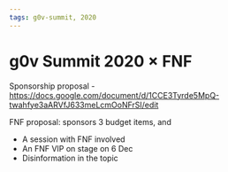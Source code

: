 ```yaml
---
tags: g0v-summit, 2020
---
```

# g0v Summit 2020 × FNF

Sponsorship proposal - https://docs.google.com/document/d/1CCE3Tyrde5MpQ-twahfye3aARVfJ633meLcmOoNFrSI/edit

FNF proposal: sponsors 3 budget items, and

- A session with FNF involved
- An FNF VIP on stage on 6 Dec
- Disinformation in the topic
